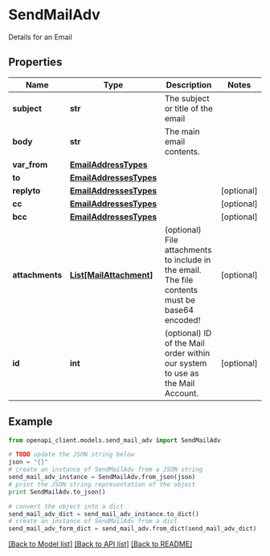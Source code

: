 # SendMailAdv

Details for an Email

## Properties
Name | Type | Description | Notes
------------ | ------------- | ------------- | -------------
**subject** | **str** | The subject or title of the email | 
**body** | **str** | The main email contents. | 
**var_from** | [**EmailAddressTypes**](EmailAddressTypes.md) |  | 
**to** | [**EmailAddressesTypes**](EmailAddressesTypes.md) |  | 
**replyto** | [**EmailAddressesTypes**](EmailAddressesTypes.md) |  | [optional] 
**cc** | [**EmailAddressesTypes**](EmailAddressesTypes.md) |  | [optional] 
**bcc** | [**EmailAddressesTypes**](EmailAddressesTypes.md) |  | [optional] 
**attachments** | [**List[MailAttachment]**](MailAttachment.md) | (optional) File attachments to include in the email.  The file contents must be base64 encoded! | [optional] 
**id** | **int** | (optional)  ID of the Mail order within our system to use as the Mail Account. | [optional] 

## Example

```python
from openapi_client.models.send_mail_adv import SendMailAdv

# TODO update the JSON string below
json = "{}"
# create an instance of SendMailAdv from a JSON string
send_mail_adv_instance = SendMailAdv.from_json(json)
# print the JSON string representation of the object
print SendMailAdv.to_json()

# convert the object into a dict
send_mail_adv_dict = send_mail_adv_instance.to_dict()
# create an instance of SendMailAdv from a dict
send_mail_adv_form_dict = send_mail_adv.from_dict(send_mail_adv_dict)
```
[[Back to Model list]](../README.md#documentation-for-models) [[Back to API list]](../README.md#documentation-for-api-endpoints) [[Back to README]](../README.md)


